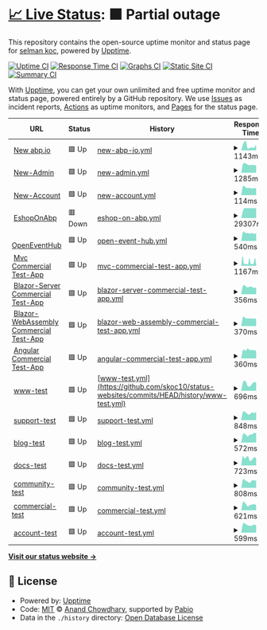 # [📈 Live Status](https://skoc10.github.io/status-websites): <!--live status--> **🟧 Partial outage**

This repository contains the open-source uptime monitor and status page for [selman koc](https://skoc10.github.io/status-websites), powered by [Upptime](https://github.com/upptime/upptime).

[![Uptime CI](https://github.com/skoc10/status-websites/workflows/Uptime%20CI/badge.svg)](https://github.com/skoc10/status-websites/actions?query=workflow%3A%22Uptime+CI%22)
[![Response Time CI](https://github.com/skoc10/status-websites/workflows/Response%20Time%20CI/badge.svg)](https://github.com/skoc10/status-websites/actions?query=workflow%3A%22Response+Time+CI%22)
[![Graphs CI](https://github.com/skoc10/status-websites/workflows/Graphs%20CI/badge.svg)](https://github.com/skoc10/status-websites/actions?query=workflow%3A%22Graphs+CI%22)
[![Static Site CI](https://github.com/skoc10/status-websites/workflows/Static%20Site%20CI/badge.svg)](https://github.com/skoc10/status-websites/actions?query=workflow%3A%22Static+Site+CI%22)
[![Summary CI](https://github.com/skoc10/status-websites/workflows/Summary%20CI/badge.svg)](https://github.com/skoc10/status-websites/actions?query=workflow%3A%22Summary+CI%22)

With [Upptime](https://upptime.js.org), you can get your own unlimited and free uptime monitor and status page, powered entirely by a GitHub repository. We use [Issues](https://github.com/skoc10/status-websites/issues) as incident reports, [Actions](https://github.com/skoc10/status-websites/actions) as uptime monitors, and [Pages](https://skoc10.github.io/status-websites) for the status page.

<!--start: status pages-->
<!-- This summary is generated by Upptime (https://github.com/upptime/upptime) -->
<!-- Do not edit this manually, your changes will be overwritten -->
<!-- prettier-ignore -->
| URL | Status | History | Response Time | Uptime |
| --- | ------ | ------- | ------------- | ------ |
| <img alt="" src="https://icons.duckduckgo.com/ip3/new.abp.io.ico" height="13"> [New abp.io](https://new.abp.io/) | 🟩 Up | [new-abp-io.yml](https://github.com/skoc10/status-websites/commits/HEAD/history/new-abp-io.yml) | <details><summary><img alt="Response time graph" src="./graphs/new-abp-io/response-time-week.png" height="20"> 1143ms</summary><br><a href="https://skoc10.github.io/status-websites/history/new-abp-io"><img alt="Response time 1375" src="https://img.shields.io/endpoint?url=https%3A%2F%2Fraw.githubusercontent.com%2Fskoc10%2Fstatus-websites%2FHEAD%2Fapi%2Fnew-abp-io%2Fresponse-time.json"></a><br><a href="https://skoc10.github.io/status-websites/history/new-abp-io"><img alt="24-hour response time 731" src="https://img.shields.io/endpoint?url=https%3A%2F%2Fraw.githubusercontent.com%2Fskoc10%2Fstatus-websites%2FHEAD%2Fapi%2Fnew-abp-io%2Fresponse-time-day.json"></a><br><a href="https://skoc10.github.io/status-websites/history/new-abp-io"><img alt="7-day response time 1143" src="https://img.shields.io/endpoint?url=https%3A%2F%2Fraw.githubusercontent.com%2Fskoc10%2Fstatus-websites%2FHEAD%2Fapi%2Fnew-abp-io%2Fresponse-time-week.json"></a><br><a href="https://skoc10.github.io/status-websites/history/new-abp-io"><img alt="30-day response time 1375" src="https://img.shields.io/endpoint?url=https%3A%2F%2Fraw.githubusercontent.com%2Fskoc10%2Fstatus-websites%2FHEAD%2Fapi%2Fnew-abp-io%2Fresponse-time-month.json"></a><br><a href="https://skoc10.github.io/status-websites/history/new-abp-io"><img alt="1-year response time 1375" src="https://img.shields.io/endpoint?url=https%3A%2F%2Fraw.githubusercontent.com%2Fskoc10%2Fstatus-websites%2FHEAD%2Fapi%2Fnew-abp-io%2Fresponse-time-year.json"></a></details> | <details><summary><a href="https://skoc10.github.io/status-websites/history/new-abp-io">100.00%</a></summary><a href="https://skoc10.github.io/status-websites/history/new-abp-io"><img alt="All-time uptime 100.00%" src="https://img.shields.io/endpoint?url=https%3A%2F%2Fraw.githubusercontent.com%2Fskoc10%2Fstatus-websites%2FHEAD%2Fapi%2Fnew-abp-io%2Fuptime.json"></a><br><a href="https://skoc10.github.io/status-websites/history/new-abp-io"><img alt="24-hour uptime 100.00%" src="https://img.shields.io/endpoint?url=https%3A%2F%2Fraw.githubusercontent.com%2Fskoc10%2Fstatus-websites%2FHEAD%2Fapi%2Fnew-abp-io%2Fuptime-day.json"></a><br><a href="https://skoc10.github.io/status-websites/history/new-abp-io"><img alt="7-day uptime 100.00%" src="https://img.shields.io/endpoint?url=https%3A%2F%2Fraw.githubusercontent.com%2Fskoc10%2Fstatus-websites%2FHEAD%2Fapi%2Fnew-abp-io%2Fuptime-week.json"></a><br><a href="https://skoc10.github.io/status-websites/history/new-abp-io"><img alt="30-day uptime 100.00%" src="https://img.shields.io/endpoint?url=https%3A%2F%2Fraw.githubusercontent.com%2Fskoc10%2Fstatus-websites%2FHEAD%2Fapi%2Fnew-abp-io%2Fuptime-month.json"></a><br><a href="https://skoc10.github.io/status-websites/history/new-abp-io"><img alt="1-year uptime 100.00%" src="https://img.shields.io/endpoint?url=https%3A%2F%2Fraw.githubusercontent.com%2Fskoc10%2Fstatus-websites%2FHEAD%2Fapi%2Fnew-abp-io%2Fuptime-year.json"></a></details>
| <img alt="" src="https://icons.duckduckgo.com/ip3/new-admin.abp.io.ico" height="13"> [New-Admin](https://new-admin.abp.io/) | 🟩 Up | [new-admin.yml](https://github.com/skoc10/status-websites/commits/HEAD/history/new-admin.yml) | <details><summary><img alt="Response time graph" src="./graphs/new-admin/response-time-week.png" height="20"> 1285ms</summary><br><a href="https://skoc10.github.io/status-websites/history/new-admin"><img alt="Response time 1417" src="https://img.shields.io/endpoint?url=https%3A%2F%2Fraw.githubusercontent.com%2Fskoc10%2Fstatus-websites%2FHEAD%2Fapi%2Fnew-admin%2Fresponse-time.json"></a><br><a href="https://skoc10.github.io/status-websites/history/new-admin"><img alt="24-hour response time 1413" src="https://img.shields.io/endpoint?url=https%3A%2F%2Fraw.githubusercontent.com%2Fskoc10%2Fstatus-websites%2FHEAD%2Fapi%2Fnew-admin%2Fresponse-time-day.json"></a><br><a href="https://skoc10.github.io/status-websites/history/new-admin"><img alt="7-day response time 1285" src="https://img.shields.io/endpoint?url=https%3A%2F%2Fraw.githubusercontent.com%2Fskoc10%2Fstatus-websites%2FHEAD%2Fapi%2Fnew-admin%2Fresponse-time-week.json"></a><br><a href="https://skoc10.github.io/status-websites/history/new-admin"><img alt="30-day response time 1417" src="https://img.shields.io/endpoint?url=https%3A%2F%2Fraw.githubusercontent.com%2Fskoc10%2Fstatus-websites%2FHEAD%2Fapi%2Fnew-admin%2Fresponse-time-month.json"></a><br><a href="https://skoc10.github.io/status-websites/history/new-admin"><img alt="1-year response time 1417" src="https://img.shields.io/endpoint?url=https%3A%2F%2Fraw.githubusercontent.com%2Fskoc10%2Fstatus-websites%2FHEAD%2Fapi%2Fnew-admin%2Fresponse-time-year.json"></a></details> | <details><summary><a href="https://skoc10.github.io/status-websites/history/new-admin">100.00%</a></summary><a href="https://skoc10.github.io/status-websites/history/new-admin"><img alt="All-time uptime 100.00%" src="https://img.shields.io/endpoint?url=https%3A%2F%2Fraw.githubusercontent.com%2Fskoc10%2Fstatus-websites%2FHEAD%2Fapi%2Fnew-admin%2Fuptime.json"></a><br><a href="https://skoc10.github.io/status-websites/history/new-admin"><img alt="24-hour uptime 100.00%" src="https://img.shields.io/endpoint?url=https%3A%2F%2Fraw.githubusercontent.com%2Fskoc10%2Fstatus-websites%2FHEAD%2Fapi%2Fnew-admin%2Fuptime-day.json"></a><br><a href="https://skoc10.github.io/status-websites/history/new-admin"><img alt="7-day uptime 100.00%" src="https://img.shields.io/endpoint?url=https%3A%2F%2Fraw.githubusercontent.com%2Fskoc10%2Fstatus-websites%2FHEAD%2Fapi%2Fnew-admin%2Fuptime-week.json"></a><br><a href="https://skoc10.github.io/status-websites/history/new-admin"><img alt="30-day uptime 100.00%" src="https://img.shields.io/endpoint?url=https%3A%2F%2Fraw.githubusercontent.com%2Fskoc10%2Fstatus-websites%2FHEAD%2Fapi%2Fnew-admin%2Fuptime-month.json"></a><br><a href="https://skoc10.github.io/status-websites/history/new-admin"><img alt="1-year uptime 100.00%" src="https://img.shields.io/endpoint?url=https%3A%2F%2Fraw.githubusercontent.com%2Fskoc10%2Fstatus-websites%2FHEAD%2Fapi%2Fnew-admin%2Fuptime-year.json"></a></details>
| <img alt="" src="https://icons.duckduckgo.com/ip3/new-account.abp.io.ico" height="13"> [New-Account](https://new-account.abp.io/) | 🟩 Up | [new-account.yml](https://github.com/skoc10/status-websites/commits/HEAD/history/new-account.yml) | <details><summary><img alt="Response time graph" src="./graphs/new-account/response-time-week.png" height="20"> 114ms</summary><br><a href="https://skoc10.github.io/status-websites/history/new-account"><img alt="Response time 313" src="https://img.shields.io/endpoint?url=https%3A%2F%2Fraw.githubusercontent.com%2Fskoc10%2Fstatus-websites%2FHEAD%2Fapi%2Fnew-account%2Fresponse-time.json"></a><br><a href="https://skoc10.github.io/status-websites/history/new-account"><img alt="24-hour response time 122" src="https://img.shields.io/endpoint?url=https%3A%2F%2Fraw.githubusercontent.com%2Fskoc10%2Fstatus-websites%2FHEAD%2Fapi%2Fnew-account%2Fresponse-time-day.json"></a><br><a href="https://skoc10.github.io/status-websites/history/new-account"><img alt="7-day response time 114" src="https://img.shields.io/endpoint?url=https%3A%2F%2Fraw.githubusercontent.com%2Fskoc10%2Fstatus-websites%2FHEAD%2Fapi%2Fnew-account%2Fresponse-time-week.json"></a><br><a href="https://skoc10.github.io/status-websites/history/new-account"><img alt="30-day response time 313" src="https://img.shields.io/endpoint?url=https%3A%2F%2Fraw.githubusercontent.com%2Fskoc10%2Fstatus-websites%2FHEAD%2Fapi%2Fnew-account%2Fresponse-time-month.json"></a><br><a href="https://skoc10.github.io/status-websites/history/new-account"><img alt="1-year response time 313" src="https://img.shields.io/endpoint?url=https%3A%2F%2Fraw.githubusercontent.com%2Fskoc10%2Fstatus-websites%2FHEAD%2Fapi%2Fnew-account%2Fresponse-time-year.json"></a></details> | <details><summary><a href="https://skoc10.github.io/status-websites/history/new-account">100.00%</a></summary><a href="https://skoc10.github.io/status-websites/history/new-account"><img alt="All-time uptime 100.00%" src="https://img.shields.io/endpoint?url=https%3A%2F%2Fraw.githubusercontent.com%2Fskoc10%2Fstatus-websites%2FHEAD%2Fapi%2Fnew-account%2Fuptime.json"></a><br><a href="https://skoc10.github.io/status-websites/history/new-account"><img alt="24-hour uptime 100.00%" src="https://img.shields.io/endpoint?url=https%3A%2F%2Fraw.githubusercontent.com%2Fskoc10%2Fstatus-websites%2FHEAD%2Fapi%2Fnew-account%2Fuptime-day.json"></a><br><a href="https://skoc10.github.io/status-websites/history/new-account"><img alt="7-day uptime 100.00%" src="https://img.shields.io/endpoint?url=https%3A%2F%2Fraw.githubusercontent.com%2Fskoc10%2Fstatus-websites%2FHEAD%2Fapi%2Fnew-account%2Fuptime-week.json"></a><br><a href="https://skoc10.github.io/status-websites/history/new-account"><img alt="30-day uptime 100.00%" src="https://img.shields.io/endpoint?url=https%3A%2F%2Fraw.githubusercontent.com%2Fskoc10%2Fstatus-websites%2FHEAD%2Fapi%2Fnew-account%2Fuptime-month.json"></a><br><a href="https://skoc10.github.io/status-websites/history/new-account"><img alt="1-year uptime 100.00%" src="https://img.shields.io/endpoint?url=https%3A%2F%2Fraw.githubusercontent.com%2Fskoc10%2Fstatus-websites%2FHEAD%2Fapi%2Fnew-account%2Fuptime-year.json"></a></details>
| <img alt="" src="https://icons.duckduckgo.com/ip3/eshoponabp.com.ico" height="13"> [EshopOnAbp](https://eshoponabp.com/) | 🟥 Down | [eshop-on-abp.yml](https://github.com/skoc10/status-websites/commits/HEAD/history/eshop-on-abp.yml) | <details><summary><img alt="Response time graph" src="./graphs/eshop-on-abp/response-time-week.png" height="20"> 29307ms</summary><br><a href="https://skoc10.github.io/status-websites/history/eshop-on-abp"><img alt="Response time 15279" src="https://img.shields.io/endpoint?url=https%3A%2F%2Fraw.githubusercontent.com%2Fskoc10%2Fstatus-websites%2FHEAD%2Fapi%2Feshop-on-abp%2Fresponse-time.json"></a><br><a href="https://skoc10.github.io/status-websites/history/eshop-on-abp"><img alt="24-hour response time 29348" src="https://img.shields.io/endpoint?url=https%3A%2F%2Fraw.githubusercontent.com%2Fskoc10%2Fstatus-websites%2FHEAD%2Fapi%2Feshop-on-abp%2Fresponse-time-day.json"></a><br><a href="https://skoc10.github.io/status-websites/history/eshop-on-abp"><img alt="7-day response time 29307" src="https://img.shields.io/endpoint?url=https%3A%2F%2Fraw.githubusercontent.com%2Fskoc10%2Fstatus-websites%2FHEAD%2Fapi%2Feshop-on-abp%2Fresponse-time-week.json"></a><br><a href="https://skoc10.github.io/status-websites/history/eshop-on-abp"><img alt="30-day response time 15279" src="https://img.shields.io/endpoint?url=https%3A%2F%2Fraw.githubusercontent.com%2Fskoc10%2Fstatus-websites%2FHEAD%2Fapi%2Feshop-on-abp%2Fresponse-time-month.json"></a><br><a href="https://skoc10.github.io/status-websites/history/eshop-on-abp"><img alt="1-year response time 15279" src="https://img.shields.io/endpoint?url=https%3A%2F%2Fraw.githubusercontent.com%2Fskoc10%2Fstatus-websites%2FHEAD%2Fapi%2Feshop-on-abp%2Fresponse-time-year.json"></a></details> | <details><summary><a href="https://skoc10.github.io/status-websites/history/eshop-on-abp">0.00%</a></summary><a href="https://skoc10.github.io/status-websites/history/eshop-on-abp"><img alt="All-time uptime 40.80%" src="https://img.shields.io/endpoint?url=https%3A%2F%2Fraw.githubusercontent.com%2Fskoc10%2Fstatus-websites%2FHEAD%2Fapi%2Feshop-on-abp%2Fuptime.json"></a><br><a href="https://skoc10.github.io/status-websites/history/eshop-on-abp"><img alt="24-hour uptime 0.00%" src="https://img.shields.io/endpoint?url=https%3A%2F%2Fraw.githubusercontent.com%2Fskoc10%2Fstatus-websites%2FHEAD%2Fapi%2Feshop-on-abp%2Fuptime-day.json"></a><br><a href="https://skoc10.github.io/status-websites/history/eshop-on-abp"><img alt="7-day uptime 0.00%" src="https://img.shields.io/endpoint?url=https%3A%2F%2Fraw.githubusercontent.com%2Fskoc10%2Fstatus-websites%2FHEAD%2Fapi%2Feshop-on-abp%2Fuptime-week.json"></a><br><a href="https://skoc10.github.io/status-websites/history/eshop-on-abp"><img alt="30-day uptime 40.80%" src="https://img.shields.io/endpoint?url=https%3A%2F%2Fraw.githubusercontent.com%2Fskoc10%2Fstatus-websites%2FHEAD%2Fapi%2Feshop-on-abp%2Fuptime-month.json"></a><br><a href="https://skoc10.github.io/status-websites/history/eshop-on-abp"><img alt="1-year uptime 40.80%" src="https://img.shields.io/endpoint?url=https%3A%2F%2Fraw.githubusercontent.com%2Fskoc10%2Fstatus-websites%2FHEAD%2Fapi%2Feshop-on-abp%2Fuptime-year.json"></a></details>
| <img alt="" src="https://icons.duckduckgo.com/ip3/www.openeventhub.com.ico" height="13"> [OpenEventHub](https://www.openeventhub.com/) | 🟩 Up | [open-event-hub.yml](https://github.com/skoc10/status-websites/commits/HEAD/history/open-event-hub.yml) | <details><summary><img alt="Response time graph" src="./graphs/open-event-hub/response-time-week.png" height="20"> 540ms</summary><br><a href="https://skoc10.github.io/status-websites/history/open-event-hub"><img alt="Response time 1475" src="https://img.shields.io/endpoint?url=https%3A%2F%2Fraw.githubusercontent.com%2Fskoc10%2Fstatus-websites%2FHEAD%2Fapi%2Fopen-event-hub%2Fresponse-time.json"></a><br><a href="https://skoc10.github.io/status-websites/history/open-event-hub"><img alt="24-hour response time 596" src="https://img.shields.io/endpoint?url=https%3A%2F%2Fraw.githubusercontent.com%2Fskoc10%2Fstatus-websites%2FHEAD%2Fapi%2Fopen-event-hub%2Fresponse-time-day.json"></a><br><a href="https://skoc10.github.io/status-websites/history/open-event-hub"><img alt="7-day response time 540" src="https://img.shields.io/endpoint?url=https%3A%2F%2Fraw.githubusercontent.com%2Fskoc10%2Fstatus-websites%2FHEAD%2Fapi%2Fopen-event-hub%2Fresponse-time-week.json"></a><br><a href="https://skoc10.github.io/status-websites/history/open-event-hub"><img alt="30-day response time 1475" src="https://img.shields.io/endpoint?url=https%3A%2F%2Fraw.githubusercontent.com%2Fskoc10%2Fstatus-websites%2FHEAD%2Fapi%2Fopen-event-hub%2Fresponse-time-month.json"></a><br><a href="https://skoc10.github.io/status-websites/history/open-event-hub"><img alt="1-year response time 1475" src="https://img.shields.io/endpoint?url=https%3A%2F%2Fraw.githubusercontent.com%2Fskoc10%2Fstatus-websites%2FHEAD%2Fapi%2Fopen-event-hub%2Fresponse-time-year.json"></a></details> | <details><summary><a href="https://skoc10.github.io/status-websites/history/open-event-hub">100.00%</a></summary><a href="https://skoc10.github.io/status-websites/history/open-event-hub"><img alt="All-time uptime 100.00%" src="https://img.shields.io/endpoint?url=https%3A%2F%2Fraw.githubusercontent.com%2Fskoc10%2Fstatus-websites%2FHEAD%2Fapi%2Fopen-event-hub%2Fuptime.json"></a><br><a href="https://skoc10.github.io/status-websites/history/open-event-hub"><img alt="24-hour uptime 100.00%" src="https://img.shields.io/endpoint?url=https%3A%2F%2Fraw.githubusercontent.com%2Fskoc10%2Fstatus-websites%2FHEAD%2Fapi%2Fopen-event-hub%2Fuptime-day.json"></a><br><a href="https://skoc10.github.io/status-websites/history/open-event-hub"><img alt="7-day uptime 100.00%" src="https://img.shields.io/endpoint?url=https%3A%2F%2Fraw.githubusercontent.com%2Fskoc10%2Fstatus-websites%2FHEAD%2Fapi%2Fopen-event-hub%2Fuptime-week.json"></a><br><a href="https://skoc10.github.io/status-websites/history/open-event-hub"><img alt="30-day uptime 100.00%" src="https://img.shields.io/endpoint?url=https%3A%2F%2Fraw.githubusercontent.com%2Fskoc10%2Fstatus-websites%2FHEAD%2Fapi%2Fopen-event-hub%2Fuptime-month.json"></a><br><a href="https://skoc10.github.io/status-websites/history/open-event-hub"><img alt="1-year uptime 100.00%" src="https://img.shields.io/endpoint?url=https%3A%2F%2Fraw.githubusercontent.com%2Fskoc10%2Fstatus-websites%2FHEAD%2Fapi%2Fopen-event-hub%2Fuptime-year.json"></a></details>
| <img alt="" src="https://icons.duckduckgo.com/ip3/commercial-mvc-test-app.abpdemo.com.ico" height="13"> [Mvc Commercial Test-App](https://commercial-mvc-test-app.abpdemo.com/) | 🟩 Up | [mvc-commercial-test-app.yml](https://github.com/skoc10/status-websites/commits/HEAD/history/mvc-commercial-test-app.yml) | <details><summary><img alt="Response time graph" src="./graphs/mvc-commercial-test-app/response-time-week.png" height="20"> 1167ms</summary><br><a href="https://skoc10.github.io/status-websites/history/mvc-commercial-test-app"><img alt="Response time 1134" src="https://img.shields.io/endpoint?url=https%3A%2F%2Fraw.githubusercontent.com%2Fskoc10%2Fstatus-websites%2FHEAD%2Fapi%2Fmvc-commercial-test-app%2Fresponse-time.json"></a><br><a href="https://skoc10.github.io/status-websites/history/mvc-commercial-test-app"><img alt="24-hour response time 542" src="https://img.shields.io/endpoint?url=https%3A%2F%2Fraw.githubusercontent.com%2Fskoc10%2Fstatus-websites%2FHEAD%2Fapi%2Fmvc-commercial-test-app%2Fresponse-time-day.json"></a><br><a href="https://skoc10.github.io/status-websites/history/mvc-commercial-test-app"><img alt="7-day response time 1167" src="https://img.shields.io/endpoint?url=https%3A%2F%2Fraw.githubusercontent.com%2Fskoc10%2Fstatus-websites%2FHEAD%2Fapi%2Fmvc-commercial-test-app%2Fresponse-time-week.json"></a><br><a href="https://skoc10.github.io/status-websites/history/mvc-commercial-test-app"><img alt="30-day response time 1134" src="https://img.shields.io/endpoint?url=https%3A%2F%2Fraw.githubusercontent.com%2Fskoc10%2Fstatus-websites%2FHEAD%2Fapi%2Fmvc-commercial-test-app%2Fresponse-time-month.json"></a><br><a href="https://skoc10.github.io/status-websites/history/mvc-commercial-test-app"><img alt="1-year response time 1134" src="https://img.shields.io/endpoint?url=https%3A%2F%2Fraw.githubusercontent.com%2Fskoc10%2Fstatus-websites%2FHEAD%2Fapi%2Fmvc-commercial-test-app%2Fresponse-time-year.json"></a></details> | <details><summary><a href="https://skoc10.github.io/status-websites/history/mvc-commercial-test-app">52.26%</a></summary><a href="https://skoc10.github.io/status-websites/history/mvc-commercial-test-app"><img alt="All-time uptime 80.89%" src="https://img.shields.io/endpoint?url=https%3A%2F%2Fraw.githubusercontent.com%2Fskoc10%2Fstatus-websites%2FHEAD%2Fapi%2Fmvc-commercial-test-app%2Fuptime.json"></a><br><a href="https://skoc10.github.io/status-websites/history/mvc-commercial-test-app"><img alt="24-hour uptime 100.00%" src="https://img.shields.io/endpoint?url=https%3A%2F%2Fraw.githubusercontent.com%2Fskoc10%2Fstatus-websites%2FHEAD%2Fapi%2Fmvc-commercial-test-app%2Fuptime-day.json"></a><br><a href="https://skoc10.github.io/status-websites/history/mvc-commercial-test-app"><img alt="7-day uptime 52.26%" src="https://img.shields.io/endpoint?url=https%3A%2F%2Fraw.githubusercontent.com%2Fskoc10%2Fstatus-websites%2FHEAD%2Fapi%2Fmvc-commercial-test-app%2Fuptime-week.json"></a><br><a href="https://skoc10.github.io/status-websites/history/mvc-commercial-test-app"><img alt="30-day uptime 80.89%" src="https://img.shields.io/endpoint?url=https%3A%2F%2Fraw.githubusercontent.com%2Fskoc10%2Fstatus-websites%2FHEAD%2Fapi%2Fmvc-commercial-test-app%2Fuptime-month.json"></a><br><a href="https://skoc10.github.io/status-websites/history/mvc-commercial-test-app"><img alt="1-year uptime 80.89%" src="https://img.shields.io/endpoint?url=https%3A%2F%2Fraw.githubusercontent.com%2Fskoc10%2Fstatus-websites%2FHEAD%2Fapi%2Fmvc-commercial-test-app%2Fuptime-year.json"></a></details>
| <img alt="" src="https://icons.duckduckgo.com/ip3/commercial-blazorserver-test-app.abpdemo.com.ico" height="13"> [Blazor-Server Commercial Test-App](https://commercial-blazorserver-test-app.abpdemo.com/) | 🟩 Up | [blazor-server-commercial-test-app.yml](https://github.com/skoc10/status-websites/commits/HEAD/history/blazor-server-commercial-test-app.yml) | <details><summary><img alt="Response time graph" src="./graphs/blazor-server-commercial-test-app/response-time-week.png" height="20"> 356ms</summary><br><a href="https://skoc10.github.io/status-websites/history/blazor-server-commercial-test-app"><img alt="Response time 394" src="https://img.shields.io/endpoint?url=https%3A%2F%2Fraw.githubusercontent.com%2Fskoc10%2Fstatus-websites%2FHEAD%2Fapi%2Fblazor-server-commercial-test-app%2Fresponse-time.json"></a><br><a href="https://skoc10.github.io/status-websites/history/blazor-server-commercial-test-app"><img alt="24-hour response time 373" src="https://img.shields.io/endpoint?url=https%3A%2F%2Fraw.githubusercontent.com%2Fskoc10%2Fstatus-websites%2FHEAD%2Fapi%2Fblazor-server-commercial-test-app%2Fresponse-time-day.json"></a><br><a href="https://skoc10.github.io/status-websites/history/blazor-server-commercial-test-app"><img alt="7-day response time 356" src="https://img.shields.io/endpoint?url=https%3A%2F%2Fraw.githubusercontent.com%2Fskoc10%2Fstatus-websites%2FHEAD%2Fapi%2Fblazor-server-commercial-test-app%2Fresponse-time-week.json"></a><br><a href="https://skoc10.github.io/status-websites/history/blazor-server-commercial-test-app"><img alt="30-day response time 394" src="https://img.shields.io/endpoint?url=https%3A%2F%2Fraw.githubusercontent.com%2Fskoc10%2Fstatus-websites%2FHEAD%2Fapi%2Fblazor-server-commercial-test-app%2Fresponse-time-month.json"></a><br><a href="https://skoc10.github.io/status-websites/history/blazor-server-commercial-test-app"><img alt="1-year response time 394" src="https://img.shields.io/endpoint?url=https%3A%2F%2Fraw.githubusercontent.com%2Fskoc10%2Fstatus-websites%2FHEAD%2Fapi%2Fblazor-server-commercial-test-app%2Fresponse-time-year.json"></a></details> | <details><summary><a href="https://skoc10.github.io/status-websites/history/blazor-server-commercial-test-app">100.00%</a></summary><a href="https://skoc10.github.io/status-websites/history/blazor-server-commercial-test-app"><img alt="All-time uptime 100.00%" src="https://img.shields.io/endpoint?url=https%3A%2F%2Fraw.githubusercontent.com%2Fskoc10%2Fstatus-websites%2FHEAD%2Fapi%2Fblazor-server-commercial-test-app%2Fuptime.json"></a><br><a href="https://skoc10.github.io/status-websites/history/blazor-server-commercial-test-app"><img alt="24-hour uptime 100.00%" src="https://img.shields.io/endpoint?url=https%3A%2F%2Fraw.githubusercontent.com%2Fskoc10%2Fstatus-websites%2FHEAD%2Fapi%2Fblazor-server-commercial-test-app%2Fuptime-day.json"></a><br><a href="https://skoc10.github.io/status-websites/history/blazor-server-commercial-test-app"><img alt="7-day uptime 100.00%" src="https://img.shields.io/endpoint?url=https%3A%2F%2Fraw.githubusercontent.com%2Fskoc10%2Fstatus-websites%2FHEAD%2Fapi%2Fblazor-server-commercial-test-app%2Fuptime-week.json"></a><br><a href="https://skoc10.github.io/status-websites/history/blazor-server-commercial-test-app"><img alt="30-day uptime 100.00%" src="https://img.shields.io/endpoint?url=https%3A%2F%2Fraw.githubusercontent.com%2Fskoc10%2Fstatus-websites%2FHEAD%2Fapi%2Fblazor-server-commercial-test-app%2Fuptime-month.json"></a><br><a href="https://skoc10.github.io/status-websites/history/blazor-server-commercial-test-app"><img alt="1-year uptime 100.00%" src="https://img.shields.io/endpoint?url=https%3A%2F%2Fraw.githubusercontent.com%2Fskoc10%2Fstatus-websites%2FHEAD%2Fapi%2Fblazor-server-commercial-test-app%2Fuptime-year.json"></a></details>
| <img alt="" src="https://icons.duckduckgo.com/ip3/commercial-blazor-test-app.abpdemo.com.ico" height="13"> [Blazor-WebAssembly Commercial Test-App](https://commercial-blazor-test-app.abpdemo.com/) | 🟩 Up | [blazor-web-assembly-commercial-test-app.yml](https://github.com/skoc10/status-websites/commits/HEAD/history/blazor-web-assembly-commercial-test-app.yml) | <details><summary><img alt="Response time graph" src="./graphs/blazor-web-assembly-commercial-test-app/response-time-week.png" height="20"> 370ms</summary><br><a href="https://skoc10.github.io/status-websites/history/blazor-web-assembly-commercial-test-app"><img alt="Response time 385" src="https://img.shields.io/endpoint?url=https%3A%2F%2Fraw.githubusercontent.com%2Fskoc10%2Fstatus-websites%2FHEAD%2Fapi%2Fblazor-web-assembly-commercial-test-app%2Fresponse-time.json"></a><br><a href="https://skoc10.github.io/status-websites/history/blazor-web-assembly-commercial-test-app"><img alt="24-hour response time 332" src="https://img.shields.io/endpoint?url=https%3A%2F%2Fraw.githubusercontent.com%2Fskoc10%2Fstatus-websites%2FHEAD%2Fapi%2Fblazor-web-assembly-commercial-test-app%2Fresponse-time-day.json"></a><br><a href="https://skoc10.github.io/status-websites/history/blazor-web-assembly-commercial-test-app"><img alt="7-day response time 370" src="https://img.shields.io/endpoint?url=https%3A%2F%2Fraw.githubusercontent.com%2Fskoc10%2Fstatus-websites%2FHEAD%2Fapi%2Fblazor-web-assembly-commercial-test-app%2Fresponse-time-week.json"></a><br><a href="https://skoc10.github.io/status-websites/history/blazor-web-assembly-commercial-test-app"><img alt="30-day response time 385" src="https://img.shields.io/endpoint?url=https%3A%2F%2Fraw.githubusercontent.com%2Fskoc10%2Fstatus-websites%2FHEAD%2Fapi%2Fblazor-web-assembly-commercial-test-app%2Fresponse-time-month.json"></a><br><a href="https://skoc10.github.io/status-websites/history/blazor-web-assembly-commercial-test-app"><img alt="1-year response time 385" src="https://img.shields.io/endpoint?url=https%3A%2F%2Fraw.githubusercontent.com%2Fskoc10%2Fstatus-websites%2FHEAD%2Fapi%2Fblazor-web-assembly-commercial-test-app%2Fresponse-time-year.json"></a></details> | <details><summary><a href="https://skoc10.github.io/status-websites/history/blazor-web-assembly-commercial-test-app">100.00%</a></summary><a href="https://skoc10.github.io/status-websites/history/blazor-web-assembly-commercial-test-app"><img alt="All-time uptime 100.00%" src="https://img.shields.io/endpoint?url=https%3A%2F%2Fraw.githubusercontent.com%2Fskoc10%2Fstatus-websites%2FHEAD%2Fapi%2Fblazor-web-assembly-commercial-test-app%2Fuptime.json"></a><br><a href="https://skoc10.github.io/status-websites/history/blazor-web-assembly-commercial-test-app"><img alt="24-hour uptime 100.00%" src="https://img.shields.io/endpoint?url=https%3A%2F%2Fraw.githubusercontent.com%2Fskoc10%2Fstatus-websites%2FHEAD%2Fapi%2Fblazor-web-assembly-commercial-test-app%2Fuptime-day.json"></a><br><a href="https://skoc10.github.io/status-websites/history/blazor-web-assembly-commercial-test-app"><img alt="7-day uptime 100.00%" src="https://img.shields.io/endpoint?url=https%3A%2F%2Fraw.githubusercontent.com%2Fskoc10%2Fstatus-websites%2FHEAD%2Fapi%2Fblazor-web-assembly-commercial-test-app%2Fuptime-week.json"></a><br><a href="https://skoc10.github.io/status-websites/history/blazor-web-assembly-commercial-test-app"><img alt="30-day uptime 100.00%" src="https://img.shields.io/endpoint?url=https%3A%2F%2Fraw.githubusercontent.com%2Fskoc10%2Fstatus-websites%2FHEAD%2Fapi%2Fblazor-web-assembly-commercial-test-app%2Fuptime-month.json"></a><br><a href="https://skoc10.github.io/status-websites/history/blazor-web-assembly-commercial-test-app"><img alt="1-year uptime 100.00%" src="https://img.shields.io/endpoint?url=https%3A%2F%2Fraw.githubusercontent.com%2Fskoc10%2Fstatus-websites%2FHEAD%2Fapi%2Fblazor-web-assembly-commercial-test-app%2Fuptime-year.json"></a></details>
| <img alt="" src="https://icons.duckduckgo.com/ip3/commercial-angular-test-app.abpdemo.com.ico" height="13"> [Angular Commercial Test-App](https://commercial-angular-test-app.abpdemo.com/) | 🟩 Up | [angular-commercial-test-app.yml](https://github.com/skoc10/status-websites/commits/HEAD/history/angular-commercial-test-app.yml) | <details><summary><img alt="Response time graph" src="./graphs/angular-commercial-test-app/response-time-week.png" height="20"> 360ms</summary><br><a href="https://skoc10.github.io/status-websites/history/angular-commercial-test-app"><img alt="Response time 378" src="https://img.shields.io/endpoint?url=https%3A%2F%2Fraw.githubusercontent.com%2Fskoc10%2Fstatus-websites%2FHEAD%2Fapi%2Fangular-commercial-test-app%2Fresponse-time.json"></a><br><a href="https://skoc10.github.io/status-websites/history/angular-commercial-test-app"><img alt="24-hour response time 290" src="https://img.shields.io/endpoint?url=https%3A%2F%2Fraw.githubusercontent.com%2Fskoc10%2Fstatus-websites%2FHEAD%2Fapi%2Fangular-commercial-test-app%2Fresponse-time-day.json"></a><br><a href="https://skoc10.github.io/status-websites/history/angular-commercial-test-app"><img alt="7-day response time 360" src="https://img.shields.io/endpoint?url=https%3A%2F%2Fraw.githubusercontent.com%2Fskoc10%2Fstatus-websites%2FHEAD%2Fapi%2Fangular-commercial-test-app%2Fresponse-time-week.json"></a><br><a href="https://skoc10.github.io/status-websites/history/angular-commercial-test-app"><img alt="30-day response time 378" src="https://img.shields.io/endpoint?url=https%3A%2F%2Fraw.githubusercontent.com%2Fskoc10%2Fstatus-websites%2FHEAD%2Fapi%2Fangular-commercial-test-app%2Fresponse-time-month.json"></a><br><a href="https://skoc10.github.io/status-websites/history/angular-commercial-test-app"><img alt="1-year response time 378" src="https://img.shields.io/endpoint?url=https%3A%2F%2Fraw.githubusercontent.com%2Fskoc10%2Fstatus-websites%2FHEAD%2Fapi%2Fangular-commercial-test-app%2Fresponse-time-year.json"></a></details> | <details><summary><a href="https://skoc10.github.io/status-websites/history/angular-commercial-test-app">100.00%</a></summary><a href="https://skoc10.github.io/status-websites/history/angular-commercial-test-app"><img alt="All-time uptime 100.00%" src="https://img.shields.io/endpoint?url=https%3A%2F%2Fraw.githubusercontent.com%2Fskoc10%2Fstatus-websites%2FHEAD%2Fapi%2Fangular-commercial-test-app%2Fuptime.json"></a><br><a href="https://skoc10.github.io/status-websites/history/angular-commercial-test-app"><img alt="24-hour uptime 100.00%" src="https://img.shields.io/endpoint?url=https%3A%2F%2Fraw.githubusercontent.com%2Fskoc10%2Fstatus-websites%2FHEAD%2Fapi%2Fangular-commercial-test-app%2Fuptime-day.json"></a><br><a href="https://skoc10.github.io/status-websites/history/angular-commercial-test-app"><img alt="7-day uptime 100.00%" src="https://img.shields.io/endpoint?url=https%3A%2F%2Fraw.githubusercontent.com%2Fskoc10%2Fstatus-websites%2FHEAD%2Fapi%2Fangular-commercial-test-app%2Fuptime-week.json"></a><br><a href="https://skoc10.github.io/status-websites/history/angular-commercial-test-app"><img alt="30-day uptime 100.00%" src="https://img.shields.io/endpoint?url=https%3A%2F%2Fraw.githubusercontent.com%2Fskoc10%2Fstatus-websites%2FHEAD%2Fapi%2Fangular-commercial-test-app%2Fuptime-month.json"></a><br><a href="https://skoc10.github.io/status-websites/history/angular-commercial-test-app"><img alt="1-year uptime 100.00%" src="https://img.shields.io/endpoint?url=https%3A%2F%2Fraw.githubusercontent.com%2Fskoc10%2Fstatus-websites%2FHEAD%2Fapi%2Fangular-commercial-test-app%2Fuptime-year.json"></a></details>
| <img alt="" src="https://icons.duckduckgo.com/ip3/www-test.abp.io.ico" height="13"> [www-test](https://www-test.abp.io/health-status) | 🟩 Up | [www-test.yml](https://github.com/skoc10/status-websites/commits/HEAD/history/www-test.yml) | <details><summary><img alt="Response time graph" src="./graphs/www-test/response-time-week.png" height="20"> 696ms</summary><br><a href="https://skoc10.github.io/status-websites/history/www-test"><img alt="Response time 772" src="https://img.shields.io/endpoint?url=https%3A%2F%2Fraw.githubusercontent.com%2Fskoc10%2Fstatus-websites%2FHEAD%2Fapi%2Fwww-test%2Fresponse-time.json"></a><br><a href="https://skoc10.github.io/status-websites/history/www-test"><img alt="24-hour response time 709" src="https://img.shields.io/endpoint?url=https%3A%2F%2Fraw.githubusercontent.com%2Fskoc10%2Fstatus-websites%2FHEAD%2Fapi%2Fwww-test%2Fresponse-time-day.json"></a><br><a href="https://skoc10.github.io/status-websites/history/www-test"><img alt="7-day response time 696" src="https://img.shields.io/endpoint?url=https%3A%2F%2Fraw.githubusercontent.com%2Fskoc10%2Fstatus-websites%2FHEAD%2Fapi%2Fwww-test%2Fresponse-time-week.json"></a><br><a href="https://skoc10.github.io/status-websites/history/www-test"><img alt="30-day response time 772" src="https://img.shields.io/endpoint?url=https%3A%2F%2Fraw.githubusercontent.com%2Fskoc10%2Fstatus-websites%2FHEAD%2Fapi%2Fwww-test%2Fresponse-time-month.json"></a><br><a href="https://skoc10.github.io/status-websites/history/www-test"><img alt="1-year response time 772" src="https://img.shields.io/endpoint?url=https%3A%2F%2Fraw.githubusercontent.com%2Fskoc10%2Fstatus-websites%2FHEAD%2Fapi%2Fwww-test%2Fresponse-time-year.json"></a></details> | <details><summary><a href="https://skoc10.github.io/status-websites/history/www-test">100.00%</a></summary><a href="https://skoc10.github.io/status-websites/history/www-test"><img alt="All-time uptime 100.00%" src="https://img.shields.io/endpoint?url=https%3A%2F%2Fraw.githubusercontent.com%2Fskoc10%2Fstatus-websites%2FHEAD%2Fapi%2Fwww-test%2Fuptime.json"></a><br><a href="https://skoc10.github.io/status-websites/history/www-test"><img alt="24-hour uptime 100.00%" src="https://img.shields.io/endpoint?url=https%3A%2F%2Fraw.githubusercontent.com%2Fskoc10%2Fstatus-websites%2FHEAD%2Fapi%2Fwww-test%2Fuptime-day.json"></a><br><a href="https://skoc10.github.io/status-websites/history/www-test"><img alt="7-day uptime 100.00%" src="https://img.shields.io/endpoint?url=https%3A%2F%2Fraw.githubusercontent.com%2Fskoc10%2Fstatus-websites%2FHEAD%2Fapi%2Fwww-test%2Fuptime-week.json"></a><br><a href="https://skoc10.github.io/status-websites/history/www-test"><img alt="30-day uptime 100.00%" src="https://img.shields.io/endpoint?url=https%3A%2F%2Fraw.githubusercontent.com%2Fskoc10%2Fstatus-websites%2FHEAD%2Fapi%2Fwww-test%2Fuptime-month.json"></a><br><a href="https://skoc10.github.io/status-websites/history/www-test"><img alt="1-year uptime 100.00%" src="https://img.shields.io/endpoint?url=https%3A%2F%2Fraw.githubusercontent.com%2Fskoc10%2Fstatus-websites%2FHEAD%2Fapi%2Fwww-test%2Fuptime-year.json"></a></details>
| <img alt="" src="https://icons.duckduckgo.com/ip3/support-test.abp.io.ico" height="13"> [support-test](https://support-test.abp.io/health-status) | 🟩 Up | [support-test.yml](https://github.com/skoc10/status-websites/commits/HEAD/history/support-test.yml) | <details><summary><img alt="Response time graph" src="./graphs/support-test/response-time-week.png" height="20"> 848ms</summary><br><a href="https://skoc10.github.io/status-websites/history/support-test"><img alt="Response time 891" src="https://img.shields.io/endpoint?url=https%3A%2F%2Fraw.githubusercontent.com%2Fskoc10%2Fstatus-websites%2FHEAD%2Fapi%2Fsupport-test%2Fresponse-time.json"></a><br><a href="https://skoc10.github.io/status-websites/history/support-test"><img alt="24-hour response time 882" src="https://img.shields.io/endpoint?url=https%3A%2F%2Fraw.githubusercontent.com%2Fskoc10%2Fstatus-websites%2FHEAD%2Fapi%2Fsupport-test%2Fresponse-time-day.json"></a><br><a href="https://skoc10.github.io/status-websites/history/support-test"><img alt="7-day response time 848" src="https://img.shields.io/endpoint?url=https%3A%2F%2Fraw.githubusercontent.com%2Fskoc10%2Fstatus-websites%2FHEAD%2Fapi%2Fsupport-test%2Fresponse-time-week.json"></a><br><a href="https://skoc10.github.io/status-websites/history/support-test"><img alt="30-day response time 891" src="https://img.shields.io/endpoint?url=https%3A%2F%2Fraw.githubusercontent.com%2Fskoc10%2Fstatus-websites%2FHEAD%2Fapi%2Fsupport-test%2Fresponse-time-month.json"></a><br><a href="https://skoc10.github.io/status-websites/history/support-test"><img alt="1-year response time 891" src="https://img.shields.io/endpoint?url=https%3A%2F%2Fraw.githubusercontent.com%2Fskoc10%2Fstatus-websites%2FHEAD%2Fapi%2Fsupport-test%2Fresponse-time-year.json"></a></details> | <details><summary><a href="https://skoc10.github.io/status-websites/history/support-test">100.00%</a></summary><a href="https://skoc10.github.io/status-websites/history/support-test"><img alt="All-time uptime 100.00%" src="https://img.shields.io/endpoint?url=https%3A%2F%2Fraw.githubusercontent.com%2Fskoc10%2Fstatus-websites%2FHEAD%2Fapi%2Fsupport-test%2Fuptime.json"></a><br><a href="https://skoc10.github.io/status-websites/history/support-test"><img alt="24-hour uptime 100.00%" src="https://img.shields.io/endpoint?url=https%3A%2F%2Fraw.githubusercontent.com%2Fskoc10%2Fstatus-websites%2FHEAD%2Fapi%2Fsupport-test%2Fuptime-day.json"></a><br><a href="https://skoc10.github.io/status-websites/history/support-test"><img alt="7-day uptime 100.00%" src="https://img.shields.io/endpoint?url=https%3A%2F%2Fraw.githubusercontent.com%2Fskoc10%2Fstatus-websites%2FHEAD%2Fapi%2Fsupport-test%2Fuptime-week.json"></a><br><a href="https://skoc10.github.io/status-websites/history/support-test"><img alt="30-day uptime 100.00%" src="https://img.shields.io/endpoint?url=https%3A%2F%2Fraw.githubusercontent.com%2Fskoc10%2Fstatus-websites%2FHEAD%2Fapi%2Fsupport-test%2Fuptime-month.json"></a><br><a href="https://skoc10.github.io/status-websites/history/support-test"><img alt="1-year uptime 100.00%" src="https://img.shields.io/endpoint?url=https%3A%2F%2Fraw.githubusercontent.com%2Fskoc10%2Fstatus-websites%2FHEAD%2Fapi%2Fsupport-test%2Fuptime-year.json"></a></details>
| <img alt="" src="https://icons.duckduckgo.com/ip3/blog-test.abp.io.ico" height="13"> [blog-test](https://blog-test.abp.io/health-status) | 🟩 Up | [blog-test.yml](https://github.com/skoc10/status-websites/commits/HEAD/history/blog-test.yml) | <details><summary><img alt="Response time graph" src="./graphs/blog-test/response-time-week.png" height="20"> 572ms</summary><br><a href="https://skoc10.github.io/status-websites/history/blog-test"><img alt="Response time 609" src="https://img.shields.io/endpoint?url=https%3A%2F%2Fraw.githubusercontent.com%2Fskoc10%2Fstatus-websites%2FHEAD%2Fapi%2Fblog-test%2Fresponse-time.json"></a><br><a href="https://skoc10.github.io/status-websites/history/blog-test"><img alt="24-hour response time 597" src="https://img.shields.io/endpoint?url=https%3A%2F%2Fraw.githubusercontent.com%2Fskoc10%2Fstatus-websites%2FHEAD%2Fapi%2Fblog-test%2Fresponse-time-day.json"></a><br><a href="https://skoc10.github.io/status-websites/history/blog-test"><img alt="7-day response time 572" src="https://img.shields.io/endpoint?url=https%3A%2F%2Fraw.githubusercontent.com%2Fskoc10%2Fstatus-websites%2FHEAD%2Fapi%2Fblog-test%2Fresponse-time-week.json"></a><br><a href="https://skoc10.github.io/status-websites/history/blog-test"><img alt="30-day response time 609" src="https://img.shields.io/endpoint?url=https%3A%2F%2Fraw.githubusercontent.com%2Fskoc10%2Fstatus-websites%2FHEAD%2Fapi%2Fblog-test%2Fresponse-time-month.json"></a><br><a href="https://skoc10.github.io/status-websites/history/blog-test"><img alt="1-year response time 609" src="https://img.shields.io/endpoint?url=https%3A%2F%2Fraw.githubusercontent.com%2Fskoc10%2Fstatus-websites%2FHEAD%2Fapi%2Fblog-test%2Fresponse-time-year.json"></a></details> | <details><summary><a href="https://skoc10.github.io/status-websites/history/blog-test">100.00%</a></summary><a href="https://skoc10.github.io/status-websites/history/blog-test"><img alt="All-time uptime 100.00%" src="https://img.shields.io/endpoint?url=https%3A%2F%2Fraw.githubusercontent.com%2Fskoc10%2Fstatus-websites%2FHEAD%2Fapi%2Fblog-test%2Fuptime.json"></a><br><a href="https://skoc10.github.io/status-websites/history/blog-test"><img alt="24-hour uptime 100.00%" src="https://img.shields.io/endpoint?url=https%3A%2F%2Fraw.githubusercontent.com%2Fskoc10%2Fstatus-websites%2FHEAD%2Fapi%2Fblog-test%2Fuptime-day.json"></a><br><a href="https://skoc10.github.io/status-websites/history/blog-test"><img alt="7-day uptime 100.00%" src="https://img.shields.io/endpoint?url=https%3A%2F%2Fraw.githubusercontent.com%2Fskoc10%2Fstatus-websites%2FHEAD%2Fapi%2Fblog-test%2Fuptime-week.json"></a><br><a href="https://skoc10.github.io/status-websites/history/blog-test"><img alt="30-day uptime 100.00%" src="https://img.shields.io/endpoint?url=https%3A%2F%2Fraw.githubusercontent.com%2Fskoc10%2Fstatus-websites%2FHEAD%2Fapi%2Fblog-test%2Fuptime-month.json"></a><br><a href="https://skoc10.github.io/status-websites/history/blog-test"><img alt="1-year uptime 100.00%" src="https://img.shields.io/endpoint?url=https%3A%2F%2Fraw.githubusercontent.com%2Fskoc10%2Fstatus-websites%2FHEAD%2Fapi%2Fblog-test%2Fuptime-year.json"></a></details>
| <img alt="" src="https://icons.duckduckgo.com/ip3/docs-test.abp.io.ico" height="13"> [docs-test](https://docs-test.abp.io/health-status) | 🟩 Up | [docs-test.yml](https://github.com/skoc10/status-websites/commits/HEAD/history/docs-test.yml) | <details><summary><img alt="Response time graph" src="./graphs/docs-test/response-time-week.png" height="20"> 723ms</summary><br><a href="https://skoc10.github.io/status-websites/history/docs-test"><img alt="Response time 758" src="https://img.shields.io/endpoint?url=https%3A%2F%2Fraw.githubusercontent.com%2Fskoc10%2Fstatus-websites%2FHEAD%2Fapi%2Fdocs-test%2Fresponse-time.json"></a><br><a href="https://skoc10.github.io/status-websites/history/docs-test"><img alt="24-hour response time 995" src="https://img.shields.io/endpoint?url=https%3A%2F%2Fraw.githubusercontent.com%2Fskoc10%2Fstatus-websites%2FHEAD%2Fapi%2Fdocs-test%2Fresponse-time-day.json"></a><br><a href="https://skoc10.github.io/status-websites/history/docs-test"><img alt="7-day response time 723" src="https://img.shields.io/endpoint?url=https%3A%2F%2Fraw.githubusercontent.com%2Fskoc10%2Fstatus-websites%2FHEAD%2Fapi%2Fdocs-test%2Fresponse-time-week.json"></a><br><a href="https://skoc10.github.io/status-websites/history/docs-test"><img alt="30-day response time 758" src="https://img.shields.io/endpoint?url=https%3A%2F%2Fraw.githubusercontent.com%2Fskoc10%2Fstatus-websites%2FHEAD%2Fapi%2Fdocs-test%2Fresponse-time-month.json"></a><br><a href="https://skoc10.github.io/status-websites/history/docs-test"><img alt="1-year response time 758" src="https://img.shields.io/endpoint?url=https%3A%2F%2Fraw.githubusercontent.com%2Fskoc10%2Fstatus-websites%2FHEAD%2Fapi%2Fdocs-test%2Fresponse-time-year.json"></a></details> | <details><summary><a href="https://skoc10.github.io/status-websites/history/docs-test">100.00%</a></summary><a href="https://skoc10.github.io/status-websites/history/docs-test"><img alt="All-time uptime 99.90%" src="https://img.shields.io/endpoint?url=https%3A%2F%2Fraw.githubusercontent.com%2Fskoc10%2Fstatus-websites%2FHEAD%2Fapi%2Fdocs-test%2Fuptime.json"></a><br><a href="https://skoc10.github.io/status-websites/history/docs-test"><img alt="24-hour uptime 100.00%" src="https://img.shields.io/endpoint?url=https%3A%2F%2Fraw.githubusercontent.com%2Fskoc10%2Fstatus-websites%2FHEAD%2Fapi%2Fdocs-test%2Fuptime-day.json"></a><br><a href="https://skoc10.github.io/status-websites/history/docs-test"><img alt="7-day uptime 100.00%" src="https://img.shields.io/endpoint?url=https%3A%2F%2Fraw.githubusercontent.com%2Fskoc10%2Fstatus-websites%2FHEAD%2Fapi%2Fdocs-test%2Fuptime-week.json"></a><br><a href="https://skoc10.github.io/status-websites/history/docs-test"><img alt="30-day uptime 99.90%" src="https://img.shields.io/endpoint?url=https%3A%2F%2Fraw.githubusercontent.com%2Fskoc10%2Fstatus-websites%2FHEAD%2Fapi%2Fdocs-test%2Fuptime-month.json"></a><br><a href="https://skoc10.github.io/status-websites/history/docs-test"><img alt="1-year uptime 99.90%" src="https://img.shields.io/endpoint?url=https%3A%2F%2Fraw.githubusercontent.com%2Fskoc10%2Fstatus-websites%2FHEAD%2Fapi%2Fdocs-test%2Fuptime-year.json"></a></details>
| <img alt="" src="https://icons.duckduckgo.com/ip3/community-test.abp.io.ico" height="13"> [community-test](https://community-test.abp.io/health-status) | 🟩 Up | [community-test.yml](https://github.com/skoc10/status-websites/commits/HEAD/history/community-test.yml) | <details><summary><img alt="Response time graph" src="./graphs/community-test/response-time-week.png" height="20"> 808ms</summary><br><a href="https://skoc10.github.io/status-websites/history/community-test"><img alt="Response time 899" src="https://img.shields.io/endpoint?url=https%3A%2F%2Fraw.githubusercontent.com%2Fskoc10%2Fstatus-websites%2FHEAD%2Fapi%2Fcommunity-test%2Fresponse-time.json"></a><br><a href="https://skoc10.github.io/status-websites/history/community-test"><img alt="24-hour response time 877" src="https://img.shields.io/endpoint?url=https%3A%2F%2Fraw.githubusercontent.com%2Fskoc10%2Fstatus-websites%2FHEAD%2Fapi%2Fcommunity-test%2Fresponse-time-day.json"></a><br><a href="https://skoc10.github.io/status-websites/history/community-test"><img alt="7-day response time 808" src="https://img.shields.io/endpoint?url=https%3A%2F%2Fraw.githubusercontent.com%2Fskoc10%2Fstatus-websites%2FHEAD%2Fapi%2Fcommunity-test%2Fresponse-time-week.json"></a><br><a href="https://skoc10.github.io/status-websites/history/community-test"><img alt="30-day response time 899" src="https://img.shields.io/endpoint?url=https%3A%2F%2Fraw.githubusercontent.com%2Fskoc10%2Fstatus-websites%2FHEAD%2Fapi%2Fcommunity-test%2Fresponse-time-month.json"></a><br><a href="https://skoc10.github.io/status-websites/history/community-test"><img alt="1-year response time 899" src="https://img.shields.io/endpoint?url=https%3A%2F%2Fraw.githubusercontent.com%2Fskoc10%2Fstatus-websites%2FHEAD%2Fapi%2Fcommunity-test%2Fresponse-time-year.json"></a></details> | <details><summary><a href="https://skoc10.github.io/status-websites/history/community-test">100.00%</a></summary><a href="https://skoc10.github.io/status-websites/history/community-test"><img alt="All-time uptime 100.00%" src="https://img.shields.io/endpoint?url=https%3A%2F%2Fraw.githubusercontent.com%2Fskoc10%2Fstatus-websites%2FHEAD%2Fapi%2Fcommunity-test%2Fuptime.json"></a><br><a href="https://skoc10.github.io/status-websites/history/community-test"><img alt="24-hour uptime 100.00%" src="https://img.shields.io/endpoint?url=https%3A%2F%2Fraw.githubusercontent.com%2Fskoc10%2Fstatus-websites%2FHEAD%2Fapi%2Fcommunity-test%2Fuptime-day.json"></a><br><a href="https://skoc10.github.io/status-websites/history/community-test"><img alt="7-day uptime 100.00%" src="https://img.shields.io/endpoint?url=https%3A%2F%2Fraw.githubusercontent.com%2Fskoc10%2Fstatus-websites%2FHEAD%2Fapi%2Fcommunity-test%2Fuptime-week.json"></a><br><a href="https://skoc10.github.io/status-websites/history/community-test"><img alt="30-day uptime 100.00%" src="https://img.shields.io/endpoint?url=https%3A%2F%2Fraw.githubusercontent.com%2Fskoc10%2Fstatus-websites%2FHEAD%2Fapi%2Fcommunity-test%2Fuptime-month.json"></a><br><a href="https://skoc10.github.io/status-websites/history/community-test"><img alt="1-year uptime 100.00%" src="https://img.shields.io/endpoint?url=https%3A%2F%2Fraw.githubusercontent.com%2Fskoc10%2Fstatus-websites%2FHEAD%2Fapi%2Fcommunity-test%2Fuptime-year.json"></a></details>
| <img alt="" src="https://icons.duckduckgo.com/ip3/commercial-test.abp.io.ico" height="13"> [commercial-test](https://commercial-test.abp.io/health-status) | 🟩 Up | [commercial-test.yml](https://github.com/skoc10/status-websites/commits/HEAD/history/commercial-test.yml) | <details><summary><img alt="Response time graph" src="./graphs/commercial-test/response-time-week.png" height="20"> 621ms</summary><br><a href="https://skoc10.github.io/status-websites/history/commercial-test"><img alt="Response time 732" src="https://img.shields.io/endpoint?url=https%3A%2F%2Fraw.githubusercontent.com%2Fskoc10%2Fstatus-websites%2FHEAD%2Fapi%2Fcommercial-test%2Fresponse-time.json"></a><br><a href="https://skoc10.github.io/status-websites/history/commercial-test"><img alt="24-hour response time 511" src="https://img.shields.io/endpoint?url=https%3A%2F%2Fraw.githubusercontent.com%2Fskoc10%2Fstatus-websites%2FHEAD%2Fapi%2Fcommercial-test%2Fresponse-time-day.json"></a><br><a href="https://skoc10.github.io/status-websites/history/commercial-test"><img alt="7-day response time 621" src="https://img.shields.io/endpoint?url=https%3A%2F%2Fraw.githubusercontent.com%2Fskoc10%2Fstatus-websites%2FHEAD%2Fapi%2Fcommercial-test%2Fresponse-time-week.json"></a><br><a href="https://skoc10.github.io/status-websites/history/commercial-test"><img alt="30-day response time 732" src="https://img.shields.io/endpoint?url=https%3A%2F%2Fraw.githubusercontent.com%2Fskoc10%2Fstatus-websites%2FHEAD%2Fapi%2Fcommercial-test%2Fresponse-time-month.json"></a><br><a href="https://skoc10.github.io/status-websites/history/commercial-test"><img alt="1-year response time 732" src="https://img.shields.io/endpoint?url=https%3A%2F%2Fraw.githubusercontent.com%2Fskoc10%2Fstatus-websites%2FHEAD%2Fapi%2Fcommercial-test%2Fresponse-time-year.json"></a></details> | <details><summary><a href="https://skoc10.github.io/status-websites/history/commercial-test">100.00%</a></summary><a href="https://skoc10.github.io/status-websites/history/commercial-test"><img alt="All-time uptime 100.00%" src="https://img.shields.io/endpoint?url=https%3A%2F%2Fraw.githubusercontent.com%2Fskoc10%2Fstatus-websites%2FHEAD%2Fapi%2Fcommercial-test%2Fuptime.json"></a><br><a href="https://skoc10.github.io/status-websites/history/commercial-test"><img alt="24-hour uptime 100.00%" src="https://img.shields.io/endpoint?url=https%3A%2F%2Fraw.githubusercontent.com%2Fskoc10%2Fstatus-websites%2FHEAD%2Fapi%2Fcommercial-test%2Fuptime-day.json"></a><br><a href="https://skoc10.github.io/status-websites/history/commercial-test"><img alt="7-day uptime 100.00%" src="https://img.shields.io/endpoint?url=https%3A%2F%2Fraw.githubusercontent.com%2Fskoc10%2Fstatus-websites%2FHEAD%2Fapi%2Fcommercial-test%2Fuptime-week.json"></a><br><a href="https://skoc10.github.io/status-websites/history/commercial-test"><img alt="30-day uptime 100.00%" src="https://img.shields.io/endpoint?url=https%3A%2F%2Fraw.githubusercontent.com%2Fskoc10%2Fstatus-websites%2FHEAD%2Fapi%2Fcommercial-test%2Fuptime-month.json"></a><br><a href="https://skoc10.github.io/status-websites/history/commercial-test"><img alt="1-year uptime 100.00%" src="https://img.shields.io/endpoint?url=https%3A%2F%2Fraw.githubusercontent.com%2Fskoc10%2Fstatus-websites%2FHEAD%2Fapi%2Fcommercial-test%2Fuptime-year.json"></a></details>
| <img alt="" src="https://icons.duckduckgo.com/ip3/account-test.abp.io.ico" height="13"> [account-test](https://account-test.abp.io/health-status) | 🟩 Up | [account-test.yml](https://github.com/skoc10/status-websites/commits/HEAD/history/account-test.yml) | <details><summary><img alt="Response time graph" src="./graphs/account-test/response-time-week.png" height="20"> 599ms</summary><br><a href="https://skoc10.github.io/status-websites/history/account-test"><img alt="Response time 574" src="https://img.shields.io/endpoint?url=https%3A%2F%2Fraw.githubusercontent.com%2Fskoc10%2Fstatus-websites%2FHEAD%2Fapi%2Faccount-test%2Fresponse-time.json"></a><br><a href="https://skoc10.github.io/status-websites/history/account-test"><img alt="24-hour response time 619" src="https://img.shields.io/endpoint?url=https%3A%2F%2Fraw.githubusercontent.com%2Fskoc10%2Fstatus-websites%2FHEAD%2Fapi%2Faccount-test%2Fresponse-time-day.json"></a><br><a href="https://skoc10.github.io/status-websites/history/account-test"><img alt="7-day response time 599" src="https://img.shields.io/endpoint?url=https%3A%2F%2Fraw.githubusercontent.com%2Fskoc10%2Fstatus-websites%2FHEAD%2Fapi%2Faccount-test%2Fresponse-time-week.json"></a><br><a href="https://skoc10.github.io/status-websites/history/account-test"><img alt="30-day response time 574" src="https://img.shields.io/endpoint?url=https%3A%2F%2Fraw.githubusercontent.com%2Fskoc10%2Fstatus-websites%2FHEAD%2Fapi%2Faccount-test%2Fresponse-time-month.json"></a><br><a href="https://skoc10.github.io/status-websites/history/account-test"><img alt="1-year response time 574" src="https://img.shields.io/endpoint?url=https%3A%2F%2Fraw.githubusercontent.com%2Fskoc10%2Fstatus-websites%2FHEAD%2Fapi%2Faccount-test%2Fresponse-time-year.json"></a></details> | <details><summary><a href="https://skoc10.github.io/status-websites/history/account-test">100.00%</a></summary><a href="https://skoc10.github.io/status-websites/history/account-test"><img alt="All-time uptime 100.00%" src="https://img.shields.io/endpoint?url=https%3A%2F%2Fraw.githubusercontent.com%2Fskoc10%2Fstatus-websites%2FHEAD%2Fapi%2Faccount-test%2Fuptime.json"></a><br><a href="https://skoc10.github.io/status-websites/history/account-test"><img alt="24-hour uptime 100.00%" src="https://img.shields.io/endpoint?url=https%3A%2F%2Fraw.githubusercontent.com%2Fskoc10%2Fstatus-websites%2FHEAD%2Fapi%2Faccount-test%2Fuptime-day.json"></a><br><a href="https://skoc10.github.io/status-websites/history/account-test"><img alt="7-day uptime 100.00%" src="https://img.shields.io/endpoint?url=https%3A%2F%2Fraw.githubusercontent.com%2Fskoc10%2Fstatus-websites%2FHEAD%2Fapi%2Faccount-test%2Fuptime-week.json"></a><br><a href="https://skoc10.github.io/status-websites/history/account-test"><img alt="30-day uptime 100.00%" src="https://img.shields.io/endpoint?url=https%3A%2F%2Fraw.githubusercontent.com%2Fskoc10%2Fstatus-websites%2FHEAD%2Fapi%2Faccount-test%2Fuptime-month.json"></a><br><a href="https://skoc10.github.io/status-websites/history/account-test"><img alt="1-year uptime 100.00%" src="https://img.shields.io/endpoint?url=https%3A%2F%2Fraw.githubusercontent.com%2Fskoc10%2Fstatus-websites%2FHEAD%2Fapi%2Faccount-test%2Fuptime-year.json"></a></details>

<!--end: status pages-->

[**Visit our status website →**](https://skoc10.github.io/status-websites)

## 📄 License

- Powered by: [Upptime](https://github.com/upptime/upptime)
- Code: [MIT](./LICENSE) © [Anand Chowdhary](https://anandchowdhary.com), supported by [Pabio](https://pabio.com)
- Data in the `./history` directory: [Open Database License](https://opendatacommons.org/licenses/odbl/1-0/)
